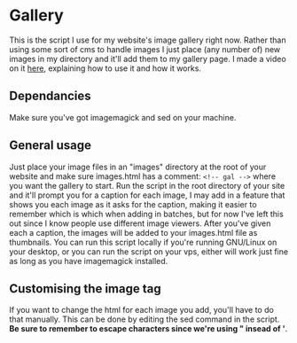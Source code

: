 # Gallery

This is the script I use for my website's image gallery right now.  Rather than using some sort of cms to handle images I just place (any number of) new images in my directory and it'll add them to my gallery page. I made a video on it [here](https://youtu.be/kI2Cy0717CU), explaining how to use it and how it works.

## Dependancies

Make sure you've got imagemagick and sed on your machine.

## General usage

Just place your image files in an "images" directory at the root of your website and make sure images.html has a comment: `<!-- gal -->` where you want the gallery to start.  Run the script in the root directory of your site and it'll prompt you for a caption for each image, I may add in a feature that shows you each image as it asks for the caption, making it easier to remember which is which when adding in batches, but for now I've left this out since I know people use different image viewers. After you've given each a caption, the images will be added to your images.html file as thumbnails.
You can run this script locally if you're running GNU/Linux on your desktop, or you can run the script on your vps, either will work just fine as long as you have imagemagick installed.

## Customising the image tag

If you want to change the html for each image you add, you'll have to do that manually.  This can be done by editing the sed command in the script.  **Be sure to remember to escape characters since we're using " insead of '**.
